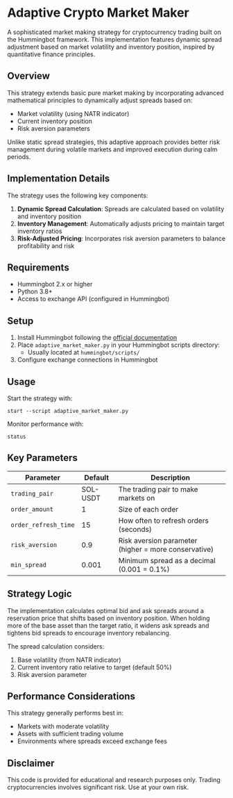 
# Adaptive Crypto Market Maker

A sophisticated market making strategy for cryptocurrency trading built on the Hummingbot framework. This implementation features dynamic spread adjustment based on market volatility and inventory position, inspired by quantitative finance principles.

## Overview

This strategy extends basic pure market making by incorporating advanced mathematical principles to dynamically adjust spreads based on:

- Market volatility (using NATR indicator)
- Current inventory position
- Risk aversion parameters

Unlike static spread strategies, this adaptive approach provides better risk management during volatile markets and improved execution during calm periods.

## Implementation Details

The strategy uses the following key components:

1. **Dynamic Spread Calculation**: Spreads are calculated based on volatility and inventory position
2. **Inventory Management**: Automatically adjusts pricing to maintain target inventory ratios
3. **Risk-Adjusted Pricing**: Incorporates risk aversion parameters to balance profitability and risk

## Requirements

- Hummingbot 2.x or higher
- Python 3.8+
- Access to exchange API (configured in Hummingbot)

## Setup

1. Install Hummingbot following the [official documentation](https://docs.hummingbot.org/installation/)
2. Place `adaptive_market_maker.py` in your Hummingbot scripts directory:
   - Usually located at `hummingbot/scripts/`
3. Configure exchange connections in Hummingbot

## Usage

Start the strategy with:

```
start --script adaptive_market_maker.py
```

Monitor performance with:

```
status
```

## Key Parameters

| Parameter | Default | Description |
|-----------|---------|-------------|
| `trading_pair` | SOL-USDT | The trading pair to make markets on |
| `order_amount` | 1 | Size of each order |
| `order_refresh_time` | 15 | How often to refresh orders (seconds) |
| `risk_aversion` | 0.9 | Risk aversion parameter (higher = more conservative) |
| `min_spread` | 0.001 | Minimum spread as a decimal (0.001 = 0.1%) |

## Strategy Logic

The implementation calculates optimal bid and ask spreads around a reservation price that shifts based on inventory position. When holding more of the base asset than the target ratio, it widens ask spreads and tightens bid spreads to encourage inventory rebalancing.

The spread calculation considers:

1. Base volatility (from NATR indicator)
2. Current inventory ratio relative to target (default 50%)
3. Risk aversion parameter

## Performance Considerations

This strategy generally performs best in:
- Markets with moderate volatility
- Assets with sufficient trading volume
- Environments where spreads exceed exchange fees

## Disclaimer

This code is provided for educational and research purposes only. Trading cryptocurrencies involves significant risk. Use at your own risk.
